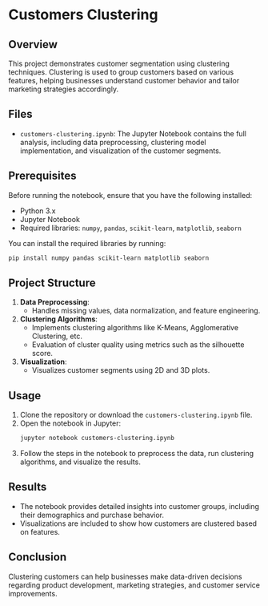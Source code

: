 
# Customers Clustering

## Overview
This project demonstrates customer segmentation using clustering techniques. Clustering is used to group customers based on various features, helping businesses understand customer behavior and tailor marketing strategies accordingly.

## Files
- `customers-clustering.ipynb`: The Jupyter Notebook contains the full analysis, including data preprocessing, clustering model implementation, and visualization of the customer segments.

## Prerequisites
Before running the notebook, ensure that you have the following installed:
- Python 3.x
- Jupyter Notebook
- Required libraries: `numpy`, `pandas`, `scikit-learn`, `matplotlib`, `seaborn`

You can install the required libraries by running:
```bash
pip install numpy pandas scikit-learn matplotlib seaborn
```

## Project Structure
1. **Data Preprocessing**: 
    - Handles missing values, data normalization, and feature engineering.
2. **Clustering Algorithms**:
    - Implements clustering algorithms like K-Means, Agglomerative Clustering, etc.
    - Evaluation of cluster quality using metrics such as the silhouette score.
3. **Visualization**:
    - Visualizes customer segments using 2D and 3D plots.

## Usage
1. Clone the repository or download the `customers-clustering.ipynb` file.
2. Open the notebook in Jupyter:
    ```bash
    jupyter notebook customers-clustering.ipynb
    ```
3. Follow the steps in the notebook to preprocess the data, run clustering algorithms, and visualize the results.

## Results
- The notebook provides detailed insights into customer groups, including their demographics and purchase behavior.
- Visualizations are included to show how customers are clustered based on features.

## Conclusion
Clustering customers can help businesses make data-driven decisions regarding product development, marketing strategies, and customer service improvements.
